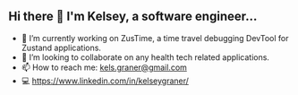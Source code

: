## Hi there 👋 I'm Kelsey, a software engineer...
<!--
**kels-graner/kels-graner** is a ✨ _special_ ✨ repository because its `README.md` (this file) appears on your GitHub profile.
-->

- 🔭 I’m currently working on ZusTime, a time travel debugging DevTool for Zustand applications.
- 🏥 I’m looking to collaborate on any health tech related applications.
- 📫 How to reach me: kels.graner@gmail.com
- 💻 https://www.linkedin.com/in/kelseygraner/

